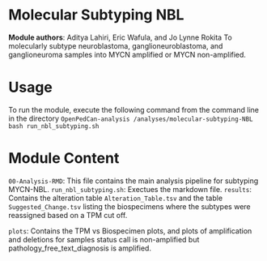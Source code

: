 # Molecular Subtyping NBL
**Module authors**: Aditya Lahiri, Eric Wafula, and Jo Lynne Rokita
To molecularly subtype neuroblastoma, ganglioneuroblastoma, and ganglioneuroma samples into MYCN amplified or MYCN non-amplified.
# Usage
To run the module, execute the following command from the command line in the directory `OpenPedCan-analysis
/analyses/molecular-subtyping-NBL` `bash run_nbl_subtyping.sh `
# Module Content
`00-Analysis-RMD`: This file contains the main analysis pipeline for subtyping MYCN-NBL.
`run_nbl_subtyping.sh`: Exectues the markdown file.
`results`: Contains the alteration table `Alteration_Table.tsv` and the table `Suggested_Change.tsv` listing the biospecimens where the subtypes were reassigned based on a TPM cut off.

`plots`: Contains the TPM vs Biospecimen plots, and plots of amplification and deletions for samples status call is non-amplified but pathology_free_text_diagnosis is amplified. 